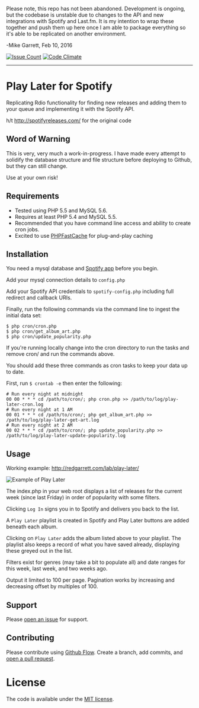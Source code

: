 Please note, this repo has not been abandoned. Development is ongoing, but the codebase is unstable due to changes to the API and new integrations with Spotify and Last.fm. It is my intention to wrap these together and push them up here once I am able to package everything so it's able to be replicated on another environment. 

-Mike Garrett, Feb 10, 2016

[![Issue Count](https://codeclimate.com/github/MikeNGarrett/Play-Later/badges/issue_count.svg)](https://codeclimate.com/github/MikeNGarrett/Play-Later) [![Code Climate](https://codeclimate.com/github/MikeNGarrett/Play-Later/badges/gpa.svg)](https://codeclimate.com/github/MikeNGarrett/Play-Later)

------------------- 

# Play Later for Spotify

Replicating Rdio functionality for finding new releases and adding them to your queue and implementing it with the Spotify API.

h/t http://spotifyreleases.com/ for the original code

## Word of Warning

This is very, very much a work-in-progress. I have made every attempt to solidify the database structure and file structure before deploying to Github, but they can still change.

Use at your own risk!

## Requirements

* Tested using PHP 5.5 and MySQL 5.6.
* Requires at least PHP 5.4 and MySQL 5.5.
* Recommended that you have command line access and ability to create cron jobs.
* Excited to use [PHPFastCache](https://github.com/khoaofgod/phpfastcache) for plug-and-play caching

## Installation

You need a mysql database and [Spotify app](https://developer.spotify.com/my-applications/#!/applications/create) before you begin.

Add your mysql connection details to `config.php`

Add your Spotify API credentials to `spotify-config.php` including full redirect and callback URIs.

Finally, run the following commands via the command line to ingest the initial data set:
```
$ php cron/cron.php
$ php cron/get_album_art.php
$ php cron/update_popularity.php
```

If you're running locally change into the cron directory to run the tasks and remove cron/ and run the commands above.

You should add these three commands as cron tasks to keep your data up to date.

First, run `$ crontab -e` then enter the following:
```
# Run every night at midnight
00 00 * * * cd /path/to/cron/; php cron.php >> /path/to/log/play-later-cron.log
# Run every night at 1 AM
00 01 * * * cd /path/to/cron/; php get_album_art.php >> /path/to/log/play-later-get-art.log
# Run every night at 2 AM
00 02 * * * cd /path/to/cron/; php update_popularity.php >> /path/to/log/play-later-update-popularity.log
```

## Usage

Working example: http://redgarrett.com/lab/play-later/

![Example of Play Later](example-play-later.png)

The index.php in your web root displays a list of releases for the current week (since last Friday) in order of popularity with some filters.

Clicking `Log In` signs you in to Spotify and delivers you back to the list.

A `Play Later` playlist is created in Spotify and Play Later buttons are added beneath each album.

Clicking on `Play Later` adds the album listed above to your playlist. The playlist also keeps a record of what you have saved already, displaying these greyed out in the list.

Filters exist for genres (may take a bit to populate all) and date ranges for this week, last week, and two weeks ago.

Output it limited to 100 per page. Pagination works by increasing and decreasing offset by multiples of 100.

## Support

Please [open an issue](https://github.com/MikeNGarrett/Play-Later/issues/new) for support.

## Contributing

Please contribute using [Github Flow](https://guides.github.com/introduction/flow/). Create a branch, add commits, and [open a pull request](https://github.com/MikeNGarrett/Play-Later/compare/).

# License

The code is available under the [MIT license](LICENSE.txt).
